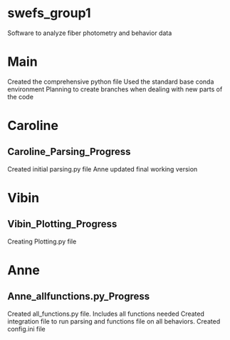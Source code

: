 # swefs_group1
Software to analyze fiber photometry and behavior data

# Main
Created the comprehensive python file
Used the standard base conda environment
Planning to create branches when dealing with new parts of the code

# Caroline 
## Caroline_Parsing_Progress
Created initial parsing.py file
Anne updated final working version

# Vibin
## Vibin_Plotting_Progress
Creating Plotting.py file

# Anne
## Anne_allfunctions.py_Progress
Created all_functions.py file. Includes all functions needed
Created integration file to run parsing and functions file on all behaviors.
Created config.ini file